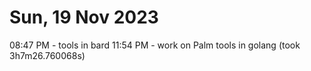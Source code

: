 # Sun, 19 Nov 2023

08:47 PM - tools in bard
11:54 PM - work on Palm tools in golang (took 3h7m26.760068s)
